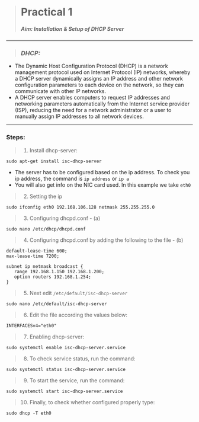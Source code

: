 > # **Practical 1**
> #####  Aim: Installation & Setup of DHCP Server
---

> ### *DHCP:* 
* The Dynamic Host Configuration Protocol (DHCP) is a network management protocol used on Internet Protocol (IP) networks, whereby a DHCP server dynamically assigns an IP address and other network configuration parameters to each device on the network, so they can communicate with other IP networks.
* A DHCP server enables computers to request IP addresses and networking parameters automatically from the Internet service provider (ISP), reducing the need for a network administrator or a user to manually assign IP addresses to all network devices.

---

### Steps:

> 1. Install dhcp-server:
```
sudo apt-get install isc-dhcp-server
```
- The server has to be configured based on the ip address. To check you ip address, the command is `ip address` or `ip a`
- You will also get info on the NIC card used. In this example we take `eth0`

> 2. Setting the ip
```
sudo ifconfig eth0 192.168.106.128 netmask 255.255.255.0
```

> 3. Configuring dhcpd.conf - (a)
```   
sudo nano /etc/dhcp/dhcpd.conf
```

> 4. Configuring dhcpd.conf by adding the following to the file - (b)
```
default-lease-time 600;
max-lease-time 7200;

subnet ip netmask broadcast {
   range 192.168.1.150 192.168.1.200;
   option routers 192.168.1.254;
}
```

> 5. Next edit `/etc/default/isc-dhcp-server` 
```
sudo nano /etc/default/isc-dhcp-server
```

> 6. Edit the file according the values below:
  ```
  INTERFACESv4="eth0"
  ```
  
> 7. Enabling dhcp-server:
  ```
  sudo systemctl enable isc-dhcp-server.service
  ```

> 8. To check service status, run the command:
  ```
  sudo systemctl status isc-dhcp-server.service
  ```

> 9. To start the service, run the command:
  ```
  sudo systemctl start isc-dhcp-server.service
  ```
  
> 10. Finally, to check whether configured properly type:
```
sudo dhcp -T eth0
```

